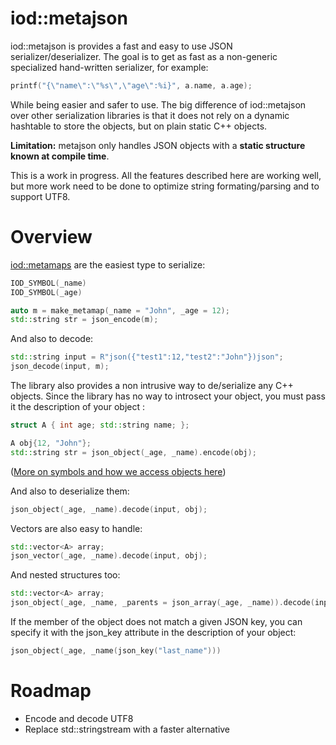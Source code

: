 iod::metajson
============================


iod::metajson is provides a fast and easy to use JSON
serializer/deserializer. The goal is to get as fast as a non-generic
specialized hand-written serializer, for example:

```c++
printf("{\"name\":\"%s\",\"age\":%i}", a.name, a.age);
```

While being easier and safer to use. The big difference of iod::metajson over
other serialization libraries is that it does not rely on a dynamic hashtable
to store the objects, but on plain static C++ objects.

**Limitation:** metajson only handles JSON objects with a **static
  structure known at compile time**.

This is a work in progress. All the features described here are
working well, but more work need to be done to optimize string
formating/parsing and to support UTF8.


Overview
============================

[iod::metamaps](https://github.com/iodcpp/metamap) are the easiest type to serialize:

```c++
IOD_SYMBOL(_name)
IOD_SYMBOL(_age)

auto m = make_metamap(_name = "John", _age = 12);
std::string str = json_encode(m);
```

And also to decode:

```c++
std::string input = R"json({"test1":12,"test2":"John"})json";
json_decode(input, m);
```

The library also provides a non intrusive way to de/serialize any C++ objects. Since the library
has no way to introsect your object, you must pass it the description of your object :

```c++
struct A { int age; std::string name; };

A obj{12, "John"};
std::string str = json_object(_age, _name).encode(obj);
```
([More on symbols and how we access objects here](https://github.com/iodcpp/symbol))

And also to deserialize them:

```c++
json_object(_age, _name).decode(input, obj);
```

Vectors are also easy to handle:

```c++
std::vector<A> array;
json_vector(_age, _name).decode(input, obj);
```

And nested structures too:
```c++
std::vector<A> array;
json_object(_age, _name, _parents = json_array(_age, _name)).decode(input, obj);
```


If the member of the object does not match a given JSON key, you can
specify it with the json_key attribute in the description of your object:

```c++
json_object(_age, _name(json_key("last_name")))
```

Roadmap
=================

- Encode and decode UTF8
- Replace std::stringstream with a faster alternative
